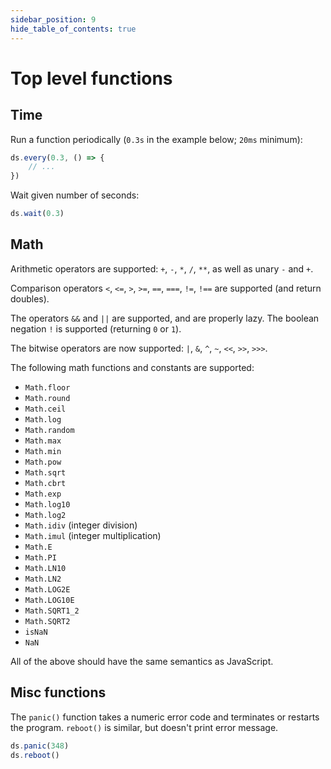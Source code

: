 ```yaml
---
sidebar_position: 9
hide_table_of_contents: true
---
```


# Top level functions

## Time

Run a function periodically (`0.3s` in the example below; `20ms` minimum):
```ts
ds.every(0.3, () => {
    // ...
})
```

Wait given number of seconds:
```ts
ds.wait(0.3)
```

## Math

Arithmetic operators are supported: `+`, `-`, `*`, `/`, `**`, as well as unary `-` and `+`.

Comparison operators `<`, `<=`, `>`, `>=`, `==`, `===`, `!=`, `!==` are supported (and return doubles).

The operators `&&` and `||` are supported, and are properly lazy.
The boolean negation `!` is supported (returning `0` or `1`).

The bitwise operators are now supported: `|`, `&`, `^`, `~`, `<<`, `>>`, `>>>`.

The following math functions and constants are supported:
* `Math.floor`
* `Math.round`
* `Math.ceil`
* `Math.log`
* `Math.random`
* `Math.max`
* `Math.min`
* `Math.pow`
* `Math.sqrt`
* `Math.cbrt`
* `Math.exp`
* `Math.log10`
* `Math.log2`
* `Math.idiv` (integer division)
* `Math.imul` (integer multiplication)
* `Math.E`
* `Math.PI`
* `Math.LN10`
* `Math.LN2`
* `Math.LOG2E`
* `Math.LOG10E`
* `Math.SQRT1_2`
* `Math.SQRT2`
* `isNaN`
* `NaN`

All of the above should have the same semantics as JavaScript.

## Misc functions

The `panic()` function takes a numeric error code and terminates or restarts the program.
`reboot()` is similar, but doesn't print error message.

```ts
ds.panic(348)
ds.reboot()
```
